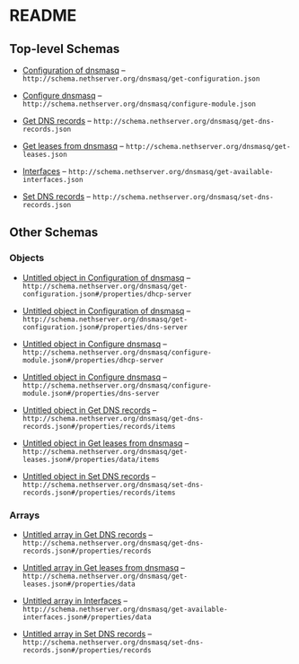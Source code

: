 # README

## Top-level Schemas

*   [Configuration of dnsmasq](./get-configuration.md "Retrieve the configuration of dnsmasq") – `http://schema.nethserver.org/dnsmasq/get-configuration.json`

*   [Configure dnsmasq](./configure-module.md "Configure dnsmasq module") – `http://schema.nethserver.org/dnsmasq/configure-module.json`

*   [Get DNS records](./get-dns-records.md "Get a list of static DNS entries") – `http://schema.nethserver.org/dnsmasq/get-dns-records.json`

*   [Get leases from dnsmasq](./get-leases.md) – `http://schema.nethserver.org/dnsmasq/get-leases.json`

*   [Interfaces](./get-available-interfaces.md "List available interfaces that dnsmasq can be configured on") – `http://schema.nethserver.org/dnsmasq/get-available-interfaces.json`

*   [Set DNS records](./set-dns-records.md "Allow to set static DNS records or overrides") – `http://schema.nethserver.org/dnsmasq/set-dns-records.json`

## Other Schemas

### Objects

*   [Untitled object in Configuration of dnsmasq](./get-configuration-properties-dhcp-server.md "Defines DHCP server configuration") – `http://schema.nethserver.org/dnsmasq/get-configuration.json#/properties/dhcp-server`

*   [Untitled object in Configuration of dnsmasq](./get-configuration-properties-dns-server.md "Defines DNS server configuration") – `http://schema.nethserver.org/dnsmasq/get-configuration.json#/properties/dns-server`

*   [Untitled object in Configure dnsmasq](./configure-module-properties-dhcp-server.md "Defines DHCP server configuration") – `http://schema.nethserver.org/dnsmasq/configure-module.json#/properties/dhcp-server`

*   [Untitled object in Configure dnsmasq](./configure-module-properties-dns-server.md "Defines DNS server configuration") – `http://schema.nethserver.org/dnsmasq/configure-module.json#/properties/dns-server`

*   [Untitled object in Get DNS records](./get-dns-records-properties-records-items.md) – `http://schema.nethserver.org/dnsmasq/get-dns-records.json#/properties/records/items`

*   [Untitled object in Get leases from dnsmasq](./get-leases-properties-data-items.md) – `http://schema.nethserver.org/dnsmasq/get-leases.json#/properties/data/items`

*   [Untitled object in Set DNS records](./set-dns-records-properties-records-items.md) – `http://schema.nethserver.org/dnsmasq/set-dns-records.json#/properties/records/items`

### Arrays

*   [Untitled array in Get DNS records](./get-dns-records-properties-records.md "List of static DNS entries") – `http://schema.nethserver.org/dnsmasq/get-dns-records.json#/properties/records`

*   [Untitled array in Get leases from dnsmasq](./get-leases-properties-data.md) – `http://schema.nethserver.org/dnsmasq/get-leases.json#/properties/data`

*   [Untitled array in Interfaces](./get-available-interfaces-properties-data.md) – `http://schema.nethserver.org/dnsmasq/get-available-interfaces.json#/properties/data`

*   [Untitled array in Set DNS records](./set-dns-records-properties-records.md "List of static DNS entries") – `http://schema.nethserver.org/dnsmasq/set-dns-records.json#/properties/records`
